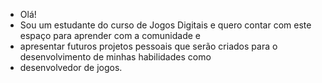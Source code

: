 - Olá!
- Sou um estudante do curso de Jogos Digitais e quero contar com este espaço para aprender com a comunidade e
- apresentar futuros projetos pessoais que serão criados para o desenvolvimento de minhas habilidades como
- desenvolvedor de jogos.
